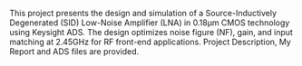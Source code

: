 This project presents the design and simulation of a Source-Inductively Degenerated (SID) Low-Noise Amplifier (LNA) in 0.18μm CMOS technology using Keysight ADS.
The design optimizes noise figure (NF), gain, and input matching at 2.45GHz for RF front-end applications.
Project Description, My Report and ADS files are provided.
